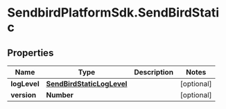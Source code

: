 # SendbirdPlatformSdk.SendBirdStatic

## Properties

Name | Type | Description | Notes
------------ | ------------- | ------------- | -------------
**logLevel** | [**SendBirdStaticLogLevel**](SendBirdStaticLogLevel.md) |  | [optional] 
**version** | **Number** |  | [optional] 


